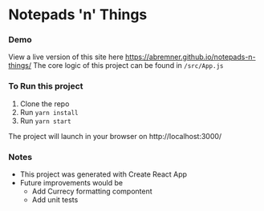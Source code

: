 # Notepads 'n' Things

### Demo
View a live version of this site here https://abremner.github.io/notepads-n-things/
The core logic of this project can be found in `/src/App.js`

### To Run this project
1. Clone the repo
2. Run `yarn install`
3. Run `yarn start`

The project will launch in your browser on http://localhost:3000/

### Notes
* This project was generated with Create React App
* Future improvements would be
  * Add Currecy formatting compontent
  * Add unit tests
